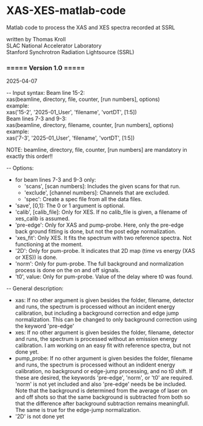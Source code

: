 # XAS-XES-matlab-code
Matlab code to process the XAS and XES spectra recorded at SSRL

written by Thomas Kroll \
SLAC National Accelerator Laboratory \
Stanford Synchrotron Radiation Lightsource (SSRL)

### ===== Version 1.0 =====
2025-04-07

-- Input syntax:
   Beam line 15-2: \
     xas(beamline, directory, file, counter, [run numbers], options) \
      example: \
     xas('15-2', '2025-01_User', 'filename', 'vortDT', [1:5]) \
   Beam lines 7-3 and 9-3: \
     xas(beamline, directory, filename, counter, [run numbers], options) \
      example: \
     xas('7-3', '2025-01_User', 'filename', 'vortDT', [1:5])
 
   NOTE: beamline, directory, file, counter, [run numbers] are mandatory in exactly this order!!
 
   -- Options:
   - for beam lines 7-3 and 9-3 only:
      - 'scans', [scan numbers]: Includes the given scans for that run.
      - 'exclude', [channel numbers]: Channels that are excluded.
      - 'spec': Create a spec file from all the data files.
   - 'save', [0,1]:  The 0 or 1 argument is optional.
   - 'calib', [calib_file]:  Only for XES. If no calib_file is given, a filename of xes_calib is assumed.
   - 'pre-edge':  Only for XAS and pump-probe. Here, only the pre-edge back ground fitting is done, but not the post edge normalization.
   - 'xes_fit': Only XES. It fits the spectrum with two reference spectra. Not functioning at the moment.
   - '2D': Only for pum-probe. It indicates that 2D map (time vs energy (XAS or XES)) is done.
   - 'norm': Only for pum-probe. The full background and normalization process is done on the on and off signals.
   - 't0', value: Only for pum-probe. Value of the delay where t0 was found.
       
-- General description:
   - xas: If no other argument is given besides the folder, filename, detector and runs, the spectrum is processed without an incident energy calibration, but including a background correction and edge jump normalization. This can be changed to only background correction using the keyword 'pre-edge'
   - xes: If no other argument is given besides the folder, filename, detector and runs, the spectrum is processed without an emission energy calibration. I am working on an easy fit with reference spectra, but not done yet.
   - pump_probe: If no other argument is given besides the folder, filename and runs, the spectrum is processed without an indident energy calibration, no background or edge-jump processing, and no t0 shift. If these are desired, the keywords 'pre-edge', 'norm', or 't0' are required. 'norm' is not yet included and also 'pre-edge' needs be be included. Note that the background is determined from the average of laser on and off shots so that the same background is subtracted from both so that the difference after background subtraction remains meaningfull. The same is true for the edge-jump normalization.
   - '2D' is not done yet 
